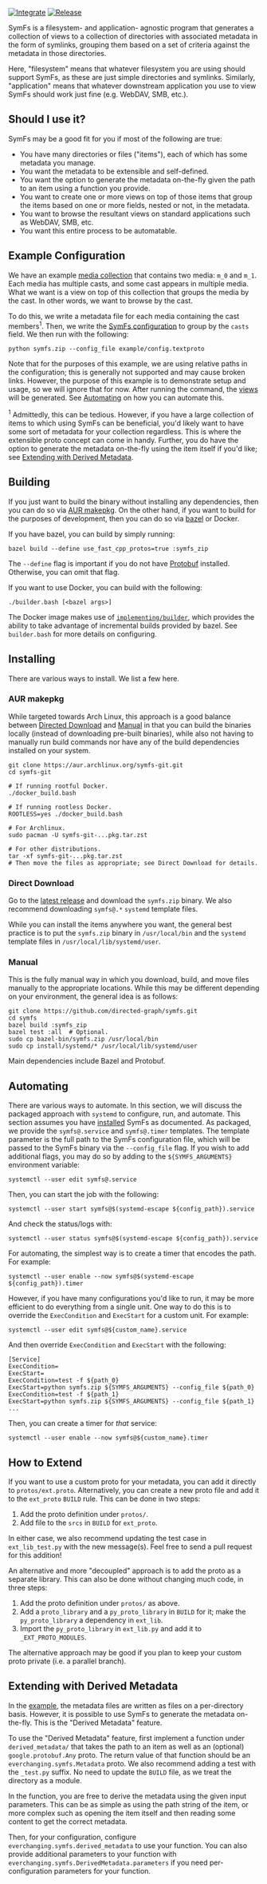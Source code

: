 
[![Integrate](https://github.com/directed-graph/symfs/actions/workflows/integrate.yaml/badge.svg)](https://github.com/directed-graph/symfs/actions/workflows/integrate.yaml)
[![Release](https://github.com/directed-graph/symfs/actions/workflows/release.yaml/badge.svg)](https://github.com/directed-graph/symfs/actions/workflows/release.yaml)


SymFs is a filesystem- and application- agnostic program that generates a
collection of views to a collection of directories with associated metadata in the
form of symlinks, grouping them based on a set of criteria against the metadata
in those directories.

Here, "filesystem" means that whatever filesystem you are using should support
SymFs, as these are just simple directories and symlinks. Similarly,
"application" means that whatever downstream application you use to view SymFs
should work just fine (e.g. WebDAV, SMB, etc.).


## Should I use it?

SymFs may be a good fit for you if most of the following are true:

- You have many directories or files ("items"), each of which has some metadata
  you manage.
- You want the metadata to be extensible and self-defined.
- You want the option to generate the metadata on-the-fly given the path to an
  item using a function you provide.
- You want to create one or more views on top of those items that group the
  items based on one or more fields, nested or not, in the metadata.
- You want to browse the resultant views on standard applications such as
  WebDAV, SMB, etc.
- You want this entire process to be automatable.


## Example Configuration

We have an example [media collection](./example/media) that contains two media:
`m_0` and `m_1`. Each media has multiple casts, and some cast appears in
multiple media. What we want is a view on top of this collection that groups
the media by the cast. In other words, we want to browse by the cast.

To do this, we write a metadata file for each media containing the cast
members<sup>1</sup>. Then, we write the [SymFs
configuration](./example/config.textproto) to group by the `casts` field. We
then run with the following:

```
python symfs.zip --config_file example/config.textproto
```

Note that for the purposes of this example, we are using relative paths in the
configuration; this is generally not supported and may cause broken links.
However, the purpose of this example is to demonstrate setup and usage, so we
will ignore that for now. After running the command, the
[views](./example/views) will be generated. See [Automating](#automating) on
how you can automate this.

<sup>1</sup> Admittedly, this can be tedious. However, if you have a large
collection of items to which using SymFs can be beneficial, you'd likely want
to have some sort of metadata for your collection regardless. This is where the
extensible proto concept can come in handy. Further, you do have the option to
generate the metadata on-the-fly using the item itself if you'd like; see
[Extending with Derived Metadata](#extending-with-derived-metadata).


## Building

If you just want to build the binary without installing any dependencies, then
you can do so via [AUR makepkg](#aur-makepkg). On the other hand, if you want
to build for the purposes of development, then you can do so via
[bazel](https://bazel.build) or Docker.

If you have bazel, you can build by simply running:

```
bazel build --define use_fast_cpp_protos=true :symfs_zip
```

The `--define` flag is important if you do not have
[Protobuf](https://github.com/protocolbuffers/protobuf#protocol-compiler-installation)
installed. Otherwise, you can omit that flag.

If you want to use Docker, you can build with the following:

```
./builder.bash [<bazel args>]
```

The Docker image makes use of
[`implementing/builder`](https://github.com/directed-graph/dockerfiles/pkgs/container/builder),
which provides the ability to take advantage of incremental builds provided by
bazel. See `builder.bash` for more details on configuring.


## Installing

There are various ways to install. We list a few here.

### AUR makepkg

While targeted towards Arch Linux, this approach is a good balance between
[Directed Download](#direct-download) and [Manual](#manual) in that you can
build the binaries locally (instead of downloading pre-built binaries), while
also not having to manually run build commands nor have any of the build
dependencies installed on your system.

    git clone https://aur.archlinux.org/symfs-git.git
    cd symfs-git

    # If running rootful Docker.
    ./docker_build.bash

    # If running rootless Docker.
    ROOTLESS=yes ./docker_build.bash

    # For Archlinux.
    sudo pacman -U symfs-git-...pkg.tar.zst

    # For other distributions.
    tar -xf symfs-git-...pkg.tar.zst
    # Then move the files as appropriate; see Direct Download for details.

### Direct Download

Go to the [latest
release](https://github.com/directed-graph/symfs/releases/latest) and download
the `symfs.zip` binary. We also recommend downloading `symfs@.*` `systemd`
template files.

While you can install the items anywhere you want, the general best practice is
to put the `symfs.zip` binary in `/usr/local/bin` and the `systemd` template
files in `/usr/local/lib/systemd/user`.

### Manual

This is the fully manual way in which you download, build, and move files
manually to the appropriate locations. While this may be different depending on
your environment, the general idea is as follows:

    git clone https://github.com/directed-graph/symfs.git
    cd symfs
    bazel build :symfs_zip
    bazel test :all  # Optional.
    sudo cp bazel-bin/symfs.zip /usr/local/bin
    sudo cp install/systemd/* /usr/local/lib/systemd/user

Main dependencies include Bazel and Protobuf.


## Automating

There are various ways to automate. In this section, we will discuss the
packaged approach with `systemd` to configure, run, and automate. This section
assumes you have [installed](#installing) SymFs as documented. As packaged, we
provide the `symfs@.service` and `symfs@.timer` templates. The template
parameter is the full path to the SymFs configuration file, which will be
passed to the SymFs binary via the `--config_file` flag. If you wish to add
additional flags, you may do so by adding to the `${SYMFS_ARGUMENTS}`
environment variable:

    systemctl --user edit symfs@.service

Then, you can start the job with the following:

    systemctl --user start symfs@$(systemd-escape ${config_path}).service

And check the status/logs with:

    systemctl --user status symfs@$(systemd-escape ${config_path}).service

For automating, the simplest way is to create a timer that encodes the path. For
example:

    systemctl --user enable --now symfs@$(systemd-escape ${config_path}).timer

However, if you have many configurations you'd like to run, it may be more
efficient to do everything from a single unit. One way to do this is to override
the `ExecCondition` and `ExecStart` for a custom unit. For example:

    systemctl --user edit symfs@${custom_name}.service

And then override `ExecCondition` and `ExecStart` with the following:

    [Service]
    ExecCondition=
    ExecStart=
    ExecCondition=test -f ${path_0}
    ExecStart=python symfs.zip ${SYMFS_ARGUMENTS} --config_file ${path_0}
    ExecCondition=test -f ${path_1}
    ExecStart=python symfs.zip ${SYMFS_ARGUMENTS} --config_file ${path_1}
    ...

Then, you can create a timer for _that_ service:

    systemctl --user enable --now symfs@${custom_name}.timer


## How to Extend

If you want to use a custom proto for your metadata, you can add it directly to
`protos/ext.proto`. Alternatively, you can create a new proto file and add it
to the `ext_proto` `BUILD` rule. This can be done in two steps:

1. Add the proto definition under `protos/`.
2. Add file to the `srcs` in `BUILD` for `ext_proto`.

In either case, we also recommend updating the test case in `ext_lib_test.py`
with the new message(s). Feel free to send a pull request for this addition!

An alternative and more "decoupled" approach is to add the proto as a separate
library. This can also be done without changing much code, in three steps:

1. Add the proto definition under `protos/` as above.
2. Add a `proto_library` and a `py_proto_library` in `BUILD` for it; make the
  `py_proto_library` a dependency in `ext_lib`.
3. Import the `py_proto_library` in `ext_lib.py` and add it to
   `_EXT_PROTO_MODULES`.

The alternative approach may be good if you plan to keep your custom proto
private (i.e. a parallel branch).


## Extending with Derived Metadata

In the [example](#example-configuration), the metadata files are written as
files on a per-directory basis. However, it is possible to use SymFs to generate
the metadata on-the-fly. This is the "Derived Metadata" feature.

To use the "Derived Metadata" feature, first implement a function under
`derived_metadata/` that takes the path to an item as well as an (optional)
`google.protobuf.Any` proto. The return value of that function should be an
`everchanging.symfs.Metadata` proto. We also recommend adding a test with the
`_test.py` suffix. No need to update the `BUILD` file, as we treat the directory
as a module.

In the function, you are free to derive the metadata using the given input
parameters.  This can be as simple as using the path string of the item, or more
complex such as opening the item itself and then reading some content to get the
correct metadata.

Then, for your configuration, configure `everchanging.symfs.derived_metadata` to
use your function. You can also provide additional parameters to your function
with `everchanging.symfs.DerivedMetadata.parameters` if you need
per-configuration parameters for your function.
